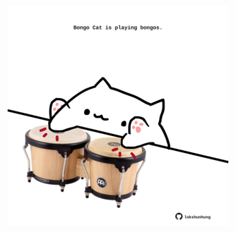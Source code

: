 <!-- built at 11/01/2022, 17:07:55 UTC -->
<p align="center">
  <img width="500" height="500" src="./ReadmeImage.svg">
</p>
